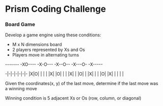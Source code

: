 # Prism Coding Challenge

### Board Game

Develop a game engine using these conditions:

* M x N dimensions board
* 2 players represented by Xs and Os
* Players move in alternating turns

\-------
-XO----
-X-O---
-X--O--
-X---O-
-X-----

-|-|-|-|-|-|-
 |X|O| | | | 
 |X| |O| | | 
 |X| | |O| | 
 |X| | | |O| 
 |X| | | | | 

Given the coordinates(x, y) of the last move, determine if the last move was a winning move

Winning condition is 5 adjacent Xs or Os (row, column, or diagonal)